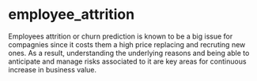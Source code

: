 # employee_attrition

Employees attrition or churn prediction is known to be a big issue for compagnies since it costs them a high price replacing and recruting new ones. As a result, understanding the underlying reasons and being able to anticipate and manage risks associated to it are key areas for continuous increase in business value.
